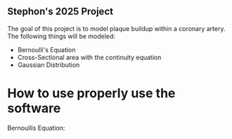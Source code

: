 ## Stephon's 2025 Project
The goal of this project is to model plaque buildup within a coronary artery. The following things will be modeled:
- Bernoulli's Equation
- Cross-Sectional area with the continuity equation
- Gaussian Distribution

# How to use properly use the software

Bernoullis Equation:

